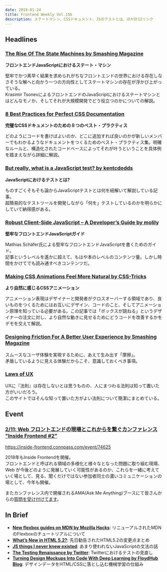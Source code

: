 ```yaml
---
date: 2018-01-24
title: Frontend Weekly Vol.156
description: ステートマシン、CSSドキュメント、JSのテストとは、ほか計12リンク
---
```


## Headlines

### [The Rise Of The State Machines by Smashing Magazine](https://www.smashingmagazine.com/2018/01/rise-state-machines/)

**フロントエンドJavaScriptにおけるステート・マシン**

堅牢でかつ素早く結果を求められがちなフロントエンドの世界における存在しなさそうな解へと向かう一つの方向性としてステートマシンの存在が浮かび上がっている。  
Krasimir TsonevによるフロントエンドのJavaScriptにおけるステートマシンとはどんなモノか、そしてそれが大規模開発でどう役立つのかについての解説。

### [8 Best Practices for Perfect CSS Documentation](https://webdesign.tutsplus.com/articles/css-documentation-best-practices--cms-30139)

**完璧なCSSドキュメントのための８つのベスト・プラクティス**

どのようにコードを書けばよいのか、どこに追加すれば良いのかが新しいメンバーでもわかるようなドキュメントをつくるためのベスト・プラクティス集。明確なルールと、構造化されたコードベースによってそれが叶うということを具体例を踏まえながら詳細に解説。

### [But really, what is a JavaScript test? by kentcdodds](https://blog.kentcdodds.com/but-really-what-is-a-javascript-test-46fe5f3fad77)

**JavaScriptにおけるテストとは?**

ものすごくそもそも論からJavaScriptテストとは何を紐解いて解説している記事。  
超簡易的なテストツールを開発しながら「何を」テストしているのかを明らかにしていて納得感がある。

### [Robust Client-Side JavaScript – A Developer’s Guide by molily](https://molily.de/robust-javascript/)

**堅牢なフロントエンドJavaScriptガイド**

Mat​hia⁠s S​chäf⁠er氏による堅牢なフロントエンドJavaScriptを書くためのガイド。  
記事というレベルを遙かに超えて、もはや本のレベルのコンテンツ量。しかし時間をかけてでも読み通すべきコンテンツだ。

### [Making CSS Animations Feel More Natural by CSS-Tricks](https://css-tricks.com/making-css-animations-feel-natural/)

**より自然に感じるCSSアニメーション**

アニメーション表現はデザイナーと開発者がクロスオーバーする領域であり、良いものをつくるためにはお互いにデザイン、コードのこと、そしてアニメーション原理を知っている必要がある。この記事では「ボックスが跳ねる」というデザイナーの注文に対し、より自然な動きに見せるためにどうコードを改善するかをデモを交えて解説。

### [Designing Friction For A Better User Experience by Smashing Magazine](https://www.smashingmagazine.com/2018/01/friction-ux-design-tool/)

スムースなユーザ体験を実現するために、あえて生み出す「摩擦」。  
矛盾しているように見える体験だからこそ、意識しておくべき事項。

### [Laws of UX](https://lawsofux.com/)

UXに『法則』は存在しないとは思うものの、人にまつわる法則は知って置いた方がいいだろう。  
このサイトではそんな知って置いた方がよい法則について簡潔にまとめている。

## Event

### [2/11: Web フロントエンドの現場とこれからを繋ぐカンファレンス "Inside Frontend #2"](https://inside-frontend.connpass.com/event/74625)

https://inside-frontend.connpass.com/event/74625

2018年もInside Frontendを開催。  
フロントエンドと呼ばれる領域の多様化と様々なとなった問題に取り組む現場、Web が今後どのように発展していく可能性があるのか、これらを一緒に考えていく場として、見る、聞くだけではない参加者同士の濃いコミュニケーションの場として、今年も開催。

またカンファレンス内で開催されるAMA(Ask Me Anything)ブースにて皆さんからの[質問を受け付けてます](https://github.com/insidefrontend/issue2-ama)。

## In Brief

- [**New flexbox guides on MDN by Mozilla Hacks**](https://hacks.mozilla.org/2018/01/new-flexbox-guides-on-mdn/): リニューアルされたMDNのFlexboxのチュートリアルについて
- [**What’s New in HTML 5.2?**](https://bitsofco.de/whats-new-in-html-5-2/): 先日勧告されたHTML5.2の変更点まとめ
- [**JS things I never knew existed**](http://air.ghost.io/js-things-i-never-knew-existed/): あまり使われないJavaScriptの文法の話
- [**The Testing Renaissance by Twitter**](https://blog.twitter.com/engineering/en_us/topics/insights/2017/the-testing-renaissance.html): Twitterにおけるテストの見直し
- [**Turning Design Mockups Into Code With Deep Learning by FloydHub Blog**](https://blog.floydhub.com/turning-design-mockups-into-code-with-deep-learning/): デザインデータをHTML/CSSに落とし込む機械学習の仕組み